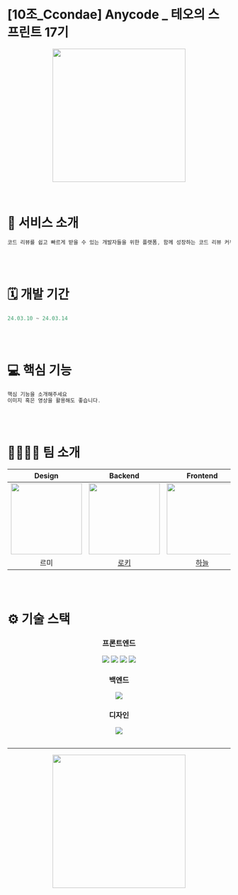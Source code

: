 # [10조_Ccondae] Anycode _ 테오의 스프린트 17기

<p align="center">
  <img src="https://github.com/ccondae/anycode/assets/87116017/41227471-414d-4d9f-bd8d-face0db2d984" width="300" height="300" />
</p>



<br >


# 💼 서비스 소개

```jsx
코드 리뷰를 쉽고 빠르게 받을 수 있는 개발자들을 위한 플랫폼, 함께 성장하는 코드 리뷰 커뮤니티
```

<br >
<br >

# 🗓️ 개발 기간

```jsx
24.03.10 ~ 24.03.14
```

<br >
<br >

# 💻 핵심 기능

```jsx
핵심 기능을 소개해주세요
이미지 혹은 영상을 활용해도 좋습니다.
```

<br >
<br >

# 👨‍👩‍👧‍👦 팀 소개

|                Design                |     Backend      |     Frontend     |     Frontend     |     Frontend     |     Frontend     |     Frontend     |     Frontend     |
| :----------------------------------: | :--------------: | :--------------: | :--------------: | :--------------: | :--------------: | :--------------: | :--------------: |
| <img width="160px" src="https://avatars.githubusercontent.com/u/155419724?v=4" />|<img width="160px" src="https://avatars.githubusercontent.com/rookedsysc" />|<img width="160px" src="https://avatars.githubusercontent.com/Leedo02" />|<img width="160px" src="https://avatars.githubusercontent.com/Jaeeun98" />|<img width="160px" src="https://avatars.githubusercontent.com/Sang-minKIM" />|<img width="160px" src="https://avatars.githubusercontent.com/XionWCFM" />|<img width="160px" src="https://avatars.githubusercontent.com/anveloper" />|<img width="160px" src="https://avatars.githubusercontent.com/Yongveloper" />|
| 르미 | [로키](https://github.com/rookedsysc) | [하늘](https://github.com/Leedo02) | [미오](https://github.com/Jaeeun98) | [삽사리](https://github.com/Sang-minKIM) | [시온](https://github.com/XionWCFM) | [운터](https://github.com/anveloper) | [준](https://github.com/Yongveloper) |

<br>
<br>

# ⚙️ 기술 스택

<div align="middle">
  

### 프론트엔드

<img src="https://img.shields.io/badge/TypeScript-3178C6?style=for-the-badge&logo=typescript&logoColor=white">
<img src="https://img.shields.io/badge/react-61DAFB?style=for-the-badge&logo=react&logoColor=black"> 
<img src="https://img.shields.io/badge/styled components-DB7093?style=for-the-badge&logo=styled-components&logoColor=white"/>
<img src="https://img.shields.io/badge/tanstack query-FF4154?style=for-the-badge&logo=react-query&logoColor=white"/>

### 백엔드

<img src="https://img.shields.io/badge/java-3a75b0?style=for-the-badge&logo=java&logoColor=black">

### 디자인

<img src="https://img.shields.io/badge/Figma-F24E1E?style=for-the-badge&logo=Figma&logoColor=white">

<br/>
<br/>

- - -

<p align="center">
  <img src="https://github.com/solssak/teo-sprint-template/assets/107416133/b9616006-c8a2-4a39-a5cb-67d200cb1a84" width="300" height="300"/>
</p>
